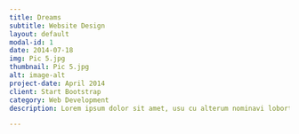 ```yaml
---
title: Dreams
subtitle: Website Design
layout: default
modal-id: 1
date: 2014-07-18
img: Pic 5.jpg
thumbnail: Pic 5.jpg
alt: image-alt
project-date: April 2014
client: Start Bootstrap
category: Web Development
description: Lorem ipsum dolor sit amet, usu cu alterum nominavi lobortis. At duo novum diceret. Tantas apeirian vix et, usu sanctus postulant inciderint ut, populo diceret necessitatibus in vim. Cu eum dicam feugiat noluisse.

---
```

